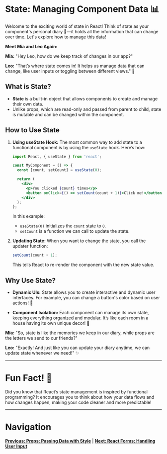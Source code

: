 # State: Managing Component Data 📊

Welcome to the exciting world of state in React! Think of state as your component's personal diary 📖—it holds all the information that can change over time. Let's explore how to manage this data!

**Meet Mia and Leo Again:**

**Mia:** "Hey Leo, how do we keep track of changes in our app?"

**Leo:** "That’s where state comes in! It helps us manage data that can change, like user inputs or toggling between different views." 🎉

## What is State?

- **State** is a built-in object that allows components to create and manage their own data.
- Unlike props, which are read-only and passed from parent to child, state is mutable and can be changed within the component.

## How to Use State

1. **Using useState Hook:** The most common way to add state to a functional component is by using the `useState` hook. Here’s how:
   ```jsx
   import React, { useState } from 'react';

   const MyComponent = () => {
     const [count, setCount] = useState(0);

     return (
       <div>
         <p>You clicked {count} times</p>
         <button onClick={() => setCount(count + 1)}>Click me!</button>
       </div>
     );
   };
   ```

   In this example:
   - `useState(0)` initializes the `count` state to `0`.
   - `setCount` is a function we can call to update the state.

2. **Updating State:** When you want to change the state, you call the updater function:
   ```jsx
   setCount(count + 1);
   ```
   This tells React to re-render the component with the new state value.

## Why Use State?

- **Dynamic UIs:** State allows you to create interactive and dynamic user interfaces. For example, you can change a button's color based on user actions! 🎨

- **Component Isolation:** Each component can manage its own state, keeping everything organized and modular. It’s like each room in a house having its own unique decor! 🏡

**Mia:** "So, state is like the memories we keep in our diary, while props are the letters we send to our friends?"

**Leo:** "Exactly! And just like you can update your diary anytime, we can update state whenever we need!" ✨

---

# Fun Fact! 🎉

Did you know that React’s state management is inspired by functional programming? It encourages you to think about how your data flows and how changes happen, making your code cleaner and more predictable!

---

# Navigation

**[Previous: Props: Passing Data with Style](./props.md)** | **[Next: React Forms: Handling User Input](./react-forms.md)**
